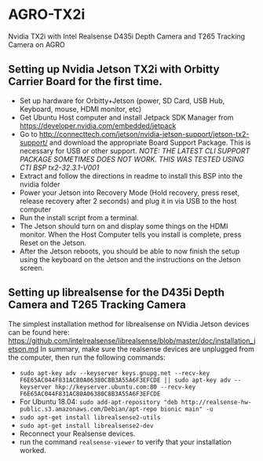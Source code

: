 # AGRO-TX2i
Nvidia TX2i with Intel Realsense D435i Depth Camera and T265 Tracking Camera on AGRO

## Setting up Nvidia Jetson TX2i with Orbitty Carrier Board for the first time. 
- Set up hardware for Orbitty+Jetson (power, SD Card, USB Hub, Keyboard, mouse, HDMI monitor, etc)
- Get Ubuntu Host computer and install Jetpack SDK Manager from https://developer.nvidia.com/embedded/jetpack
- Go to http://connecttech.com/jetson/nvidia-jetson-support/jetson-tx2-support/ and download the appropriate Board Support Package. This is necessary for USB or other support. _NOTE: THE LATEST CLI SUPPORT PACKAGE SOMETIMES DOES NOT WORK. THIS WAS TESTED USING CTI BSP tx2-32.3.1-V001_
- Extract and follow the directions in readme to install this BSP into the nvidia folder
- Power your Jetson into Recovery Mode (Hold recovery, press reset, release recovery after 2 seconds) and plug it in via USB to the host computer
- Run the install script from a terminal. 
- The Jetson should turn on and display some things on the HDMI monitor. When the Host Computer tells you install is complete, press Reset on the Jetson. 
- After the Jetson reboots, you should be able to now finish the setup using the keyboard on the Jetson and the instructions on the Jetson screen.

## Setting up librealsense for the D435i Depth Camera and T265 Tracking Camera
The simplest installation method for librealsense on NVidia Jetson devices can be found here: https://github.com/intelrealsense/librealsense/blob/master/doc/installation_jetson.md
In summary, make sure the realsense devices are unplugged from the computer, then run the following commands: 
- `sudo apt-key adv --keyserver keys.gnupg.net --recv-key F6E65AC044F831AC80A06380C8B3A55A6F3EFCDE || sudo apt-key adv --keyserver hkp://keyserver.ubuntu.com:80 --recv-key F6E65AC044F831AC80A06380C8B3A55A6F3EFCDE`
- For Ubuntu 18.04: `sudo add-apt-repository "deb http://realsense-hw-public.s3.amazonaws.com/Debian/apt-repo bionic main" -u`
- `sudo apt-get install librealsense2-utils`
- `sudo apt-get install librealsense2-dev`
- Reconnect your Realsense devices.
- run the command `realsense-viewer` to verify that your installation worked.
